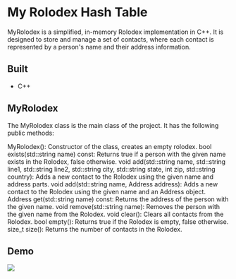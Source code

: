 # My Rolodex Hash Table

MyRolodex is a simplified, in-memory Rolodex implementation in C++. It is designed to store and manage a set of contacts, where each contact is represented by a person's name and their address information.

## Built

- C++

## MyRolodex

The MyRolodex class is the main class of the project. It has the following public methods:

MyRolodex(): Constructor of the class, creates an empty rolodex.
bool exists(std::string name) const: Returns true if a person with the given name exists in the Rolodex, false otherwise.
void add(std::string name, std::string line1, std::string line2, std::string city, std::string state, int zip, std::string country): Adds a new contact to the Rolodex using the given name and address parts.
void add(std::string name, Address address): Adds a new contact to the Rolodex using the given name and an Address object.
Address get(std::string name) const: Returns the address of the person with the given name.
void remove(std::string name): Removes the person with the given name from the Rolodex.
void clear(): Clears all contacts from the Rolodex.
bool empty(): Returns true if the Rolodex is empty, false otherwise.
size_t size(): Returns the number of contacts in the Rolodex.

## Demo

![](./demo.gif)
